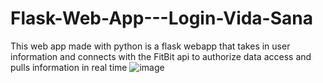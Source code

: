 # Flask-Web-App---Login-Vida-Sana

This web app made with python is a flask webapp that takes in user information and connects with the FitBit api to authorize data access and pulls information in real time
![image](https://user-images.githubusercontent.com/108048017/212778382-73d474b0-6815-40ac-8083-bcd6a56868d0.png)
